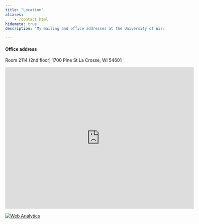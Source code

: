 ```yaml
---
title: "Location"
aliases:
    - /contact.html
hidemeta: true
description: "My mailing and office addresses at the University of Wisconsin-La Crosse."

---
```



#### Office address

Room 2114 (2nd floor)
1700 Pine St
La Crosse, WI 54601


<iframe src="https://www.google.com/maps/embed?pb=!1m18!1m12!1m3!1d2402.016194632899!2d-91.23234409530053!3d43.81447942838774!2m3!1f0!2f0!3f0!3m2!1i1024!2i768!4f13.1!3m3!1m2!1s0x87f95522935a5bcf%3A0xe723bd4e78305560!2sWittich%20Hall%2C%201700%20Pine%20St%2C%20La%20Crosse%2C%20WI%2054601!5e0!3m2!1sen!2sus!4v1754994002853!5m2!1sen!2sus" width="600" height="450" style="border:0;" allowfullscreen="" loading="lazy" referrerpolicy="no-referrer-when-downgrade"></iframe>

<!-- Default Statcounter code for Personal Website
https://ahmedelfatmaoui.github.io/ -->
<script type="text/javascript">
var sc_project=12988052; 
var sc_invisible=1; 
var sc_security="0346b3d7"; 
</script>
<script type="text/javascript"
src="https://www.statcounter.com/counter/counter.js" async></script>
<noscript><div class="statcounter"><a title="Web Analytics"
href="https://statcounter.com/" target="_blank"><img class="statcounter"
src="https://c.statcounter.com/12988052/0/0346b3d7/1/" alt="Web Analytics"
referrerPolicy="no-referrer-when-downgrade"></a></div></noscript>
<!-- End of Statcounter Code -->




